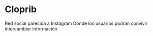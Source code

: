 # Cloprib
Red social parecida a Instagram
Donde los usuarios podran convivir  intercambiar información
